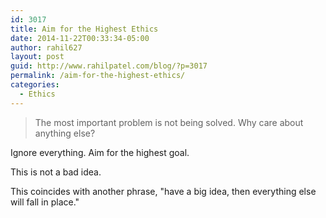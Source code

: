 ```yaml
---
id: 3017
title: Aim for the Highest Ethics
date: 2014-11-22T00:33:34-05:00
author: rahil627
layout: post
guid: http://www.rahilpatel.com/blog/?p=3017
permalink: /aim-for-the-highest-ethics/
categories:
  - Ethics
---
```


<blockquote>The most important problem is not being solved. Why care about anything else?</blockquote>

Ignore everything. Aim for the highest goal.

This is not a bad idea.

This coincides with another phrase, "have a big idea, then everything else will fall in place."
